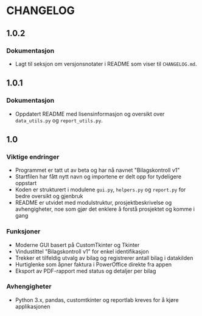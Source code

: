 # CHANGELOG

## 1.0.2

### Dokumentasjon
- Lagt til seksjon om versjonsnotater i README som viser til `CHANGELOG.md`.

## 1.0.1

### Dokumentasjon
- Oppdatert README med lisensinformasjon og oversikt over `data_utils.py` og `report_utils.py`.

## 1.0

### Viktige endringer
- Programmet er tatt ut av beta og har nå navnet "Bilagskontroll v1"
- Startfilen har fått nytt navn og importene er delt opp for tydeligere oppstart
- Koden er strukturert i modulene `gui.py`, `helpers.py` og `report.py` for bedre oversikt og gjenbruk
- README er utvidet med modulstruktur, prosjektbeskrivelse og avhengigheter, noe som gjør det enklere å forstå prosjektet og komme i gang

### Funksjoner
- Moderne GUI basert på CustomTkinter og Tkinter
- Vindustittel "Bilagskontroll v1" for enkel identifikasjon
- Trekker et tilfeldig utvalg av bilag og registrerer antall bilag i datakilden
- Hurtiglenke som åpner faktura i PowerOffice direkte fra appen
- Eksport av PDF-rapport med status og detaljer per bilag

### Avhengigheter
- Python 3.x, pandas, customtkinter og reportlab kreves for å kjøre applikasjonen

